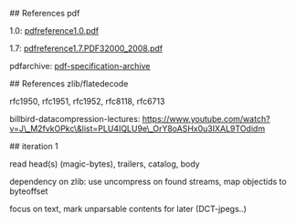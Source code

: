 \## References pdf



1.0: [pdfreference1.0.pdf](https://opensource.adobe.com/dc-acrobat-sdk-docs/pdfstandards/pdfreference1.0.pdf)



1.7: [pdfreference1.7.PDF32000\_2008.pdf](https://opensource.adobe.com/dc-acrobat-sdk-docs/pdfstandards/PDF32000_2008.pdf)



pdfarchive: [pdf-specification-archive](https://pdfa.org/resource/pdf-specification-archive/)



\## References zlib/flatedecode



rfc1950, rfc1951, rfc1952, rfc8118, rfc6713



billbird-datacompression-lectures: https://www.youtube.com/watch?v=J\_M2fvkOPkc\&list=PLU4IQLU9e\_OrY8oASHx0u3IXAL9TOdidm





\## iteration 1



read head(s) (magic-bytes), trailers, catalog, body



dependency on zlib: use uncompress on found streams, map objectids to byteoffset



focus on text, mark unparsable contents for later (DCT-jpegs..)

